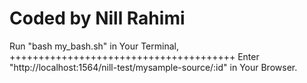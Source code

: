Coded by Nill Rahimi
=======================================
Run "bash my_bash.sh" in Your Terminal,
+++++++++++++++++++++++++++++++++++++++
Enter "http://localhost:1564/nill-test/mysample-source/:id" in Your Browser.
